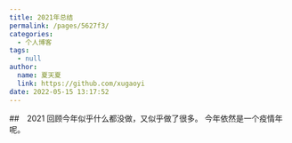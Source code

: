 ```yaml
---
title: 2021年总结
permalink: /pages/5627f3/
categories: 
  - 个人博客
tags: 
  - null
author: 
  name: 夏天夏
  link: https://github.com/xugaoyi
date: 2022-05-15 13:17:52
---
```

##　2021
回顾今年似乎什么都没做，又似乎做了很多。
今年依然是一个疫情年呢。